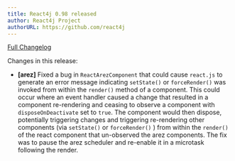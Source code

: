 ```yaml
---
title: React4j 0.98 released
author: React4j Project
authorURL: https://github.com/react4j
---
```


[Full Changelog](https://github.com/react4j/react4j/compare/v0.97...v0.98)

Changes in this release:

* **\[arez\]** Fixed a bug in `ReactArezComponent` that could cause `react.js` to generate an error message
  indicating `setState()` or `forceRender()` was invoked from within the `render()` method of a component.
  This could occur where an event handler caused a change that resulted in a component re-rendering and ceasing
  to observe a component with `disposeOnDeactivate` set to `true`. The component would then dispose, potentially
  triggering changes and triggering re-rendering other components (via `setState()` or `forceRender()` ) from
  within the `render()` of the react component that un-observed the arez components. The fix was to pause the
  arez scheduler and re-enable it in a microtask following the render.
